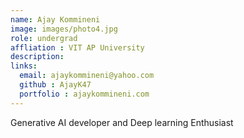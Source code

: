 ```yaml
---
name: Ajay Kommineni
image: images/photo4.jpg
role: undergrad
affliation : VIT AP University
description: 
links:
  email: ajaykommineni@yahoo.com
  github : AjayK47
  portfolio : ajaykommineni.com
---
```


Generative AI developer and Deep learning Enthusiast
